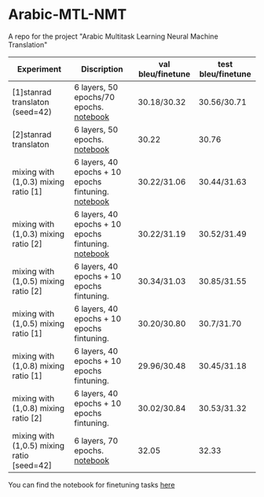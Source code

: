 # Arabic-MTL-NMT
A repo for the project "Arabic Multitask Learning Neural Machine Translation"

|      Experiment          |           Discription           |   val bleu/finetune    |    test bleu/finetune    |
|    -------------         |     -----------------------     |  ------------ | ------------    |
| [1]stanrad translaton (seed=42)   |      6 layers, 50 epochs/70 epochs. [notebook](https://bit.ly/3wxSeRd)        |     30.18/30.32       |   30.56/30.71       |
| [2]stanrad translaton    |      6 layers, 50 epochs. [notebook](https://bit.ly/3wtO7Wo)        |     30.22       |   30.76       |
| mixing with (1,0.3) mixing ratio [1] | 6 layers, 40 epochs + 10 epochs fintuning. [notebook](https://bit.ly/3hzsUGh)   |   30.22/31.06  |   30.44/31.63  |
| mixing with (1,0.3) mixing ratio [2] | 6 layers, 40 epochs + 10 epochs fintuning. [notebook](https://bit.ly/3r44O9D)   |   30.22/31.19  |   30.52/31.49  |
| mixing with (1,0.5) mixing ratio [2]       |     6 layers, 40 epochs + 10 epochs fintuning. |     30.34/31.03 |   30.85/31.55      |
| mixing with (1,0.5) mixing ratio [1] | 6 layers, 40 epochs + 10 epochs fintuning.          |     30.20/30.80     |   30.7/31.70     |
| mixing with (1,0.8) mixing ratio [1]       |     6 layers, 40 epochs + 10 epochs fintuning.           |     29.96/30.48       |   30.45/31.18       |
| mixing with (1,0.8) mixing ratio [2]     |     6 layers, 40 epochs + 10 epochs fintuning.      |     30.02/30.84 |   30.53/31.32|
| mixing with (1,0.5) mixing ratio [seed=42]     |     6 layers, 70 epochs. [notebook](https://bit.ly/3gLWsj3)      |     32.05 |   32.33 |


You can find the notebook for finetuning tasks [here](https://colab.research.google.com/drive/1C0xC56U1VmDhcE02rGbGb4b2SvypGZmS?usp=sharing) 





